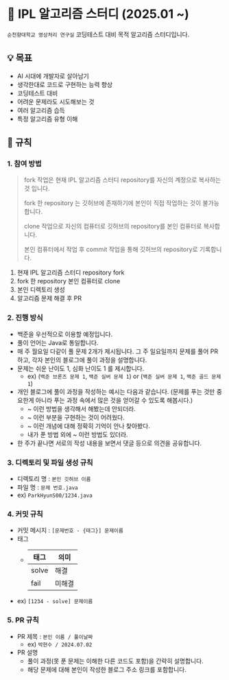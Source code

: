 # 📖 IPL 알고리즘 스터디 (2025.01 ~)

`순천향대학교 영상처리 연구실` 코딩테스트 대비 목적 알고리즘 스터디입니다.


## 💡 목표
- AI 시대에 개발자로 살아남기
- 생각한대로 코드로 구현하는 능력 향상
- 코딩테스트 대비
- 어려운 문제라도 시도해보는 것
- 여러 알고리즘 습득
- 특정 알고리즘 유형 이해


## 🚥 규칙


### 1. 참여 방법

> fork 작업은 현재 IPL 알고리즘 스터디 repository를 자신의 계정으로 복사하는 것 입니다.
> 
> fork 한 repository 는 깃허브에 존재하기에 본인이 직접 작업하는 것이 불가능합니다.
> 
> clone 작업으로 자신의 컴퓨터로 깃허브의 repository를 본인 컴퓨터로 복사합니다.
>
> 본인 컴퓨터에서 작업 후 commit 작업을 통해 깃허브의 repository로 기록합니다.


1. 현재 IPL 알고리즘 스터디 repository fork
2. fork 한 repository 본인 컴퓨터로 clone
3. 본인 디렉토리 생성
4. 알고리즘 문제 해결 후 PR


### 2. 진행 방식

- 백준을 우선적으로 이용할 예정입니다.
- 풀이 언어는 Java로 통일합니다.
- 매 주 월요일 다같이 풀 문제 2개가 제시됩니다. 그 주 일요일까지 문제를 풀어 PR하고, 각자 본인의 블로그에 풀이 과정을 설명합니다.
- 문제는 쉬운 난이도 1, 심화 난이도 1 를 제시합니다.
    - ex) (`백준 브론즈 문제 1`, `백준 실버 문제 1`) or (`백준 실버 문제 1`, `백준 골드 문제 1`)
- 개인 블로그에 풀이 과정을 작성하는 예시는 다음과 같습니다. (문제를 푸는 것만 중요한게 아니라 푸는 과정 속에서 많은 것을 얻어갈 수 있도록 해봅시다.)
  - ~ 이런 방법을 생각해서 해봤는데 안되더라.
  - ~ 이런 부분을 구현하는 것이 어려웠다.
  - ~ 이런 개념에 대해 정확히 기억이 안나 찾아봤다.
  - 내가 푼 방법 외에 ~ 이런 방법도 있더라.
- 한 주가 끝나면 서로의 작성 내용을 보면서 댓글 등으로 의견을 공유합니다.


### 3. 디렉토리 및 파일 생성 규칙

- 디렉토리 명 : `본인 깃허브 이름`
- 파일 명 : `문제 번호.java`
- ex) `ParkHyunS00/1234.java`


### 4. 커밋 규칙

- 커밋 메시지 : `[문제번호 - {태그}] 문제이름`
- 태그
  - | 태그   | 의미  |
    | ------|----- |
    | solve | 해결  |
    | fail  | 미해결 |
- ex) `[1234 - solve] 문제이름`


### 5. PR 규칙

- PR 제목 : `본인 이름 / 풀이날짜`
  - ex) `박현수 / 2024.07.02`
- PR 설명
  - 풀이 과정(못 푼 문제는 이해한 다른 코드도 포함)을 간략히 설명합니다.
  - 해당 문제에 대해 본인이 작성한 블로그 주소 링크를 포함합니다.
